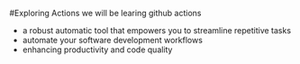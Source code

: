 #Exploring Actions 
we will be learing github actions 
- a robust automatic tool that empowers you to streamline repetitive tasks 
- automate your software development workflows
- enhancing productivity and code quality
